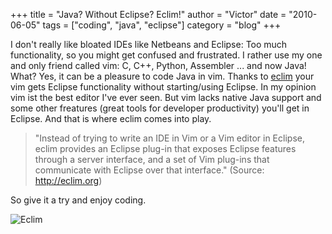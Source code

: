 +++
title = "Java? Without Eclipse? Eclim!"
author = "Victor"
date = "2010-06-05"
tags = ["coding", "java", "eclipse"]
category = "blog"
+++

I don't really like bloated IDEs like Netbeans and Eclipse: Too much functionality, so you might get confused and frustrated. I rather use my one and only friend called vim: C, C++, Python, Assembler ... and now Java! What? Yes, it can be a pleasure to code Java in vim. Thanks to [eclim][1] your vim gets Eclipse functionality without starting/using Eclipse. In my opinion vim ist the best editor I've ever seen. But vim lacks native Java support and some other freatures (great tools for developer productivity) you'll get in Eclipse. And that is where eclim comes into play. 

>"Instead of trying to write an IDE in Vim  or a Vim editor in Eclipse, eclim provides an Eclipse plug-in that exposes Eclipse features through a server interface, and a set of Vim plug-ins that  
communicate with Eclipse over that interface." (Source: <http://eclim.org>)

So give it a try and enjoy coding.

![Eclim](/posts/img/2010/164/eclim-screenshot.jpg)

 [1]: http://eclim.org "Eclim"

